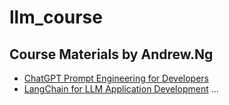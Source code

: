 # llm_course

## Course Materials by Andrew.Ng

* [ChatGPT Prompt Engineering for Developers](./Prompt/)
* [LangChain for LLM Application Development](./LangChain-for-LLM-Application-Development/)
...
